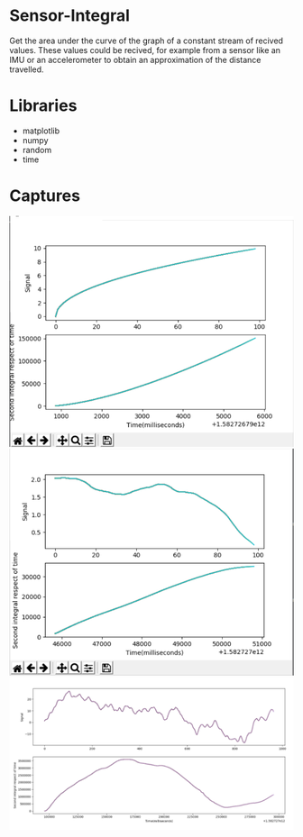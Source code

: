# Sensor-Integral
Get the area under the curve of the graph of a constant stream of recived values. These values could be recived, for example from a sensor like an IMU or an accelerometer to obtain an approximation of the distance travelled.

# Libraries
- matplotlib
- numpy
- random
- time

# Captures
![2](https://raw.githubusercontent.com/MartinCastillo/Sensor-Integral/master/Captures/Captura2.PNG)
![3](https://raw.githubusercontent.com/MartinCastillo/Sensor-Integral/master/Captures/Captura3.PNG)
![4](https://raw.githubusercontent.com/MartinCastillo/Sensor-Integral/master/Captures/Captura4.PNG)
